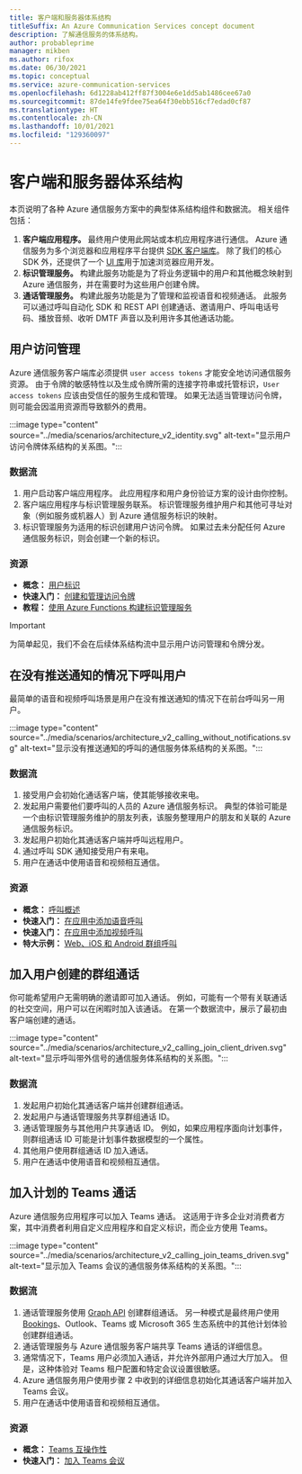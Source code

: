 ```yaml
---
title: 客户端和服务器体系结构
titleSuffix: An Azure Communication Services concept document
description: 了解通信服务的体系结构。
author: probableprime
manager: mikben
ms.author: rifox
ms.date: 06/30/2021
ms.topic: conceptual
ms.service: azure-communication-services
ms.openlocfilehash: 6d1228ab412ff87f3004e6e1dd5ab1486cee67a0
ms.sourcegitcommit: 87de14fe9fdee75ea64f30ebb516cf7edad0cf87
ms.translationtype: HT
ms.contentlocale: zh-CN
ms.lasthandoff: 10/01/2021
ms.locfileid: "129360097"
---
```

# <a name="client-and-server-architecture"></a>客户端和服务器体系结构

本页说明了各种 Azure 通信服务方案中的典型体系结构组件和数据流。 相关组件包括：

1. **客户端应用程序。** 最终用户使用此网站或本机应用程序进行通信。 Azure 通信服务为多个浏览器和应用程序平台提供 [SDK 客户端库](sdk-options.md)。 除了我们的核心 SDK 外，还提供了一个 [UI 库](https://aka.ms/acsstorybook)用于加速浏览器应用开发。
1. **标识管理服务。**  构建此服务功能是为了将业务逻辑中的用户和其他概念映射到 Azure 通信服务，并在需要时为这些用户创建令牌。
1. **通话管理服务。**  构建此服务功能是为了管理和监视语音和视频通话。  此服务可以通过呼叫自动化 SDK 和 REST API 创建通话、邀请用户、呼叫电话号码、播放音频、收听 DMTF 声音以及利用许多其他通话功能。


## <a name="user-access-management"></a>用户访问管理

Azure 通信服务客户端库必须提供 `user access tokens` 才能安全地访问通信服务资源。 由于令牌的敏感特性以及生成令牌所需的连接字符串或托管标识，`User access tokens` 应该由受信任的服务生成和管理。 如果无法适当管理访问令牌，则可能会因滥用资源而导致额外的费用。

:::image type="content" source="../media/scenarios/architecture_v2_identity.svg" alt-text="显示用户访问令牌体系结构的关系图。":::

### <a name="dataflows"></a>数据流
1. 用户启动客户端应用程序。 此应用程序和用户身份验证方案的设计由你控制。
2. 客户端应用程序与标识管理服务联系。 标识管理服务维护用户和其他可寻址对象（例如服务或机器人）到 Azure 通信服务标识的映射。
3. 标识管理服务为适用的标识创建用户访问令牌。 如果过去未分配任何 Azure 通信服务标识，则会创建一个新的标识。  

### <a name="resources"></a>资源
- **概念：** [用户标识](identity-model.md)
- **快速入门：** [创建和管理访问令牌](../quickstarts/access-tokens.md)
- **教程：** [使用 Azure Functions 构建标识管理服务](../tutorials/trusted-service-tutorial.md)

> [!IMPORTANT]
> 为简单起见，我们不会在后续体系结构流中显示用户访问管理和令牌分发。


## <a name="calling-a-user-without-push-notifications"></a>在没有推送通知的情况下呼叫用户
最简单的语音和视频呼叫场景是用户在没有推送通知的情况下在前台呼叫另一用户。

:::image type="content" source="../media/scenarios/architecture_v2_calling_without_notifications.svg" alt-text="显示没有推送通知的呼叫的通信服务体系结构的关系图。":::

### <a name="dataflows"></a>数据流

1. 接受用户会初始化通话客户端，使其能够接收来电。
2. 发起用户需要他们要呼叫的人员的 Azure 通信服务标识。 典型的体验可能是一个由标识管理服务维护的朋友列表，该服务整理用户的朋友和关联的 Azure 通信服务标识。
3. 发起用户初始化其通话客户端并呼叫远程用户。
4. 通过呼叫 SDK 通知接受用户有来电。
5. 用户在通话中使用语音和视频相互通信。

### <a name="resources"></a>资源
- **概念：** [呼叫概述](voice-video-calling/calling-sdk-features.md)
- **快速入门：** [在应用中添加语音呼叫](../quickstarts/voice-video-calling/getting-started-with-calling.md)
- **快速入门：** [在应用中添加视频呼叫](../quickstarts/voice-video-calling/get-started-with-video-calling.md)
- **特大示例：** [Web、iOS 和 Android 群组呼叫](../samples/calling-hero-sample.md)


## <a name="joining-a-user-created-group-call"></a>加入用户创建的群组通话
你可能希望用户无需明确的邀请即可加入通话。 例如，可能有一个带有关联通话的社交空间，用户可以在闲暇时加入该通话。 在第一个数据流中，展示了最初由客户端创建的通话。

:::image type="content" source="../media/scenarios/architecture_v2_calling_join_client_driven.svg" alt-text="显示呼叫带外信号的通信服务体系结构的关系图。":::

### <a name="dataflows"></a>数据流
1. 发起用户初始化其通话客户端并创建群组通话。
2. 发起用户与通话管理服务共享群组通话 ID。
3. 通话管理服务与其他用户共享通话 ID。 例如，如果应用程序面向计划事件，则群组通话 ID 可能是计划事件数据模型的一个属性。
4. 其他用户使用群组通话 ID 加入通话。
5. 用户在通话中使用语音和视频相互通信。


## <a name="joining-a-scheduled-teams-call"></a>加入计划的 Teams 通话
Azure 通信服务应用程序可以加入 Teams 通话。 这适用于许多企业对消费者方案，其中消费者利用自定义应用程序和自定义标识，而企业方使用 Teams。

:::image type="content" source="../media/scenarios/architecture_v2_calling_join_teams_driven.svg" alt-text="显示加入 Teams 会议的通信服务体系结构的关系图。":::


### <a name="dataflows"></a>数据流
1. 通话管理服务使用 [Graph API](/graph/api/resources/onlinemeeting?view=graph-rest-1.0&preserve-view=true) 创建群组通话。 另一种模式是最终用户使用 [Bookings](https://www.microsoft.com/microsoft-365/business/scheduling-and-booking-app)、Outlook、Teams 或 Microsoft 365 生态系统中的其他计划体验创建群组通话。
2. 通话管理服务与 Azure 通信服务客户端共享 Teams 通话的详细信息。
3. 通常情况下，Teams 用户必须加入通话，并允许外部用户通过大厅加入。 但是，这种体验对 Teams 租户配置和特定会议设置很敏感。
4. Azure 通信服务用户使用步骤 2 中收到的详细信息初始化其通话客户端并加入 Teams 会议。
5. 用户在通话中使用语音和视频相互通信。

### <a name="resources"></a>资源
- **概念：** [Teams 互操作性](teams-interop.md)
- **快速入门：** [加入 Teams 会议](../quickstarts/voice-video-calling/get-started-teams-interop.md)
